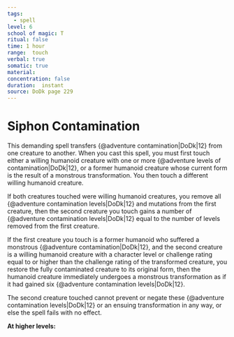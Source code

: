 ```yaml
---
tags:
  - spell
level: 6
school of magic: T
ritual: false
time: 1 hour
range:  touch
verbal: true
somatic: true
material: 
concentration: false
duration:  instant
source: DoDk page 229
---
```

# Siphon Contamination
This demanding spell transfers {@adventure contamination|DoDk|12} from one creature to another. When you cast this spell, you must first touch either a willing humanoid creature with one or more {@adventure levels of contamination|DoDk|12}, or a former humanoid creature whose current form is the result of a monstrous transformation. You then touch a different willing humanoid creature.

If both creatures touched were willing humanoid creatures, you remove all {@adventure contamination levels|DoDk|12} and mutations from the first creature, then the second creature you touch gains a number of {@adventure contamination levels|DoDk|12} equal to the number of levels removed from the first creature.

If the first creature you touch is a former humanoid who suffered a monstrous {@adventure contamination|DoDk|12}, and the second creature is a willing humanoid creature with a character level or challenge rating equal to or higher than the challenge rating of the transformed creature, you restore the fully contaminated creature to its original form, then the humanoid creature immediately undergoes a monstrous transformation as if it had gained six {@adventure contamination levels|DoDk|12}.

The second creature touched cannot prevent or negate these {@adventure contamination levels|DoDk|12} or an ensuing transformation in any way, or else the spell fails with no effect.

**At higher levels:** 